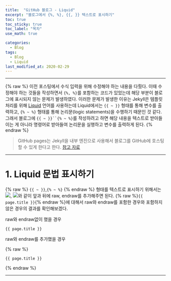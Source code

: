 ```yaml
---
title:  "GitHub 블로그 - Liquid"
excerpt: "블로그에서 {%, %}, {{, }} 텍스트로 표시하기"
toc: true
toc_sticky: true
toc_label: "목차"
use_math: true

categories: 
  - Blog
tags: 
  - Blog
  - Liquid
last_modified_at: 2020-02-29
---
```


***
{% raw %}
이전 포스팅에서 수식 입력을 위해 수정해야 하는 내용을 다뤘다. 이때 수정해야 하는 것들을 작성하면서 `{%, %}`를 포함하는 코드가 있었는데 해당 부분이 블로그에 표시되지 않는 문제가 발생하였다. 이러한 문제가 발생한 이유는 Jekyll은 템플릿 처리를 위해 [Liquid] 언어를 사용하는데 Liquid에서는 `{{ ~ }}` 형태를 통해 변수를 출력하고, `{% ~ %}` 형태를 통해 논리문(logic statements)을 수행하기 때문인 것 같다. 그래서 블로그에 `{{ ~ }}``{% ~ %}`를 작성하려고 하면 해당 내용을 텍스트로 받아들이는 게 아니라 명령어로 받아들여 논리문을 실행하고 변수를 출력하게 된다.
{% endraw %}

> GitHub pages는 Jekyll을 내부 엔진으로 사용해서 블로그를 GitHub에 호스팅할 수 있게 한다고 한다. [참고 자료][Jekyll 참고]

***

# 1. Liquid 문법 표시하기
{% raw %}
`{{ ~ }}`,`{% ~ %}`
{% endraw %}
형태를 텍스트로 표시하기 위해서는 <img src="{{ site.url }}{{ site.baseurl }}/assets/images/4.blog_liquid/1_sentence1.png">, <img src="{{ site.url }}{{ site.baseurl }}/assets/images/4.blog_liquid/1_sentence2.png">와 같이 앞과 뒤에 raw, endraw를 추가해주면 된다.
{% raw %}`{{ page.title }}`{% endraw %}에 대해서 raw와 endraw를 포함한 경우와 포함하지 않은 경우의 결과를 확인해보겠다.

raw와 endraw없이 했을 경우

```
{{ page.title }}
```

raw와 endraw를 추가했을 경우

{% raw %}
```
{{ page.title }}
```
{% endraw %}

***


[Liquid]: https://jekyllrb.com/docs/liquid/
[참고자료]: https://stackoverflow.com/questions/24102498/escaping-double-curly-braces-inside-a-markdown-code-block-in-jekyll

[Jekyll 참고]: https://github.com/gud2great/unistclub/wiki/%EC%A7%80%ED%82%AC(Jekyll)%EC%9D%84-%EC%9D%B4%EC%9A%A9%ED%95%9C-%EA%B8%B0%EC%88%A0%EB%B8%94%EB%A1%9C%EA%B7%B8-%EB%A7%8C%EB%93%A4%EA%B8%B0